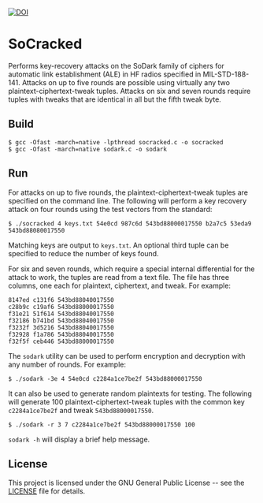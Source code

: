 [![DOI](https://zenodo.org/badge/DOI/10.5281/zenodo.893134.svg)](https://doi.org/10.5281/zenodo.893134)

# SoCracked
Performs key-recovery attacks on the SoDark family of ciphers for automatic
link establishment (ALE) in HF radios specified in MIL-STD-188-141. Attacks on
up to five rounds are possible using virtually any two
plaintext-ciphertext-tweak tuples. Attacks on six and seven rounds require
tuples with tweaks that are identical in all but the fifth tweak byte.

## Build

```console
$ gcc -Ofast -march=native -lpthread socracked.c -o socracked
$ gcc -Ofast -march=native sodark.c -o sodark
```

## Run

For attacks on up to five rounds, the plaintext-ciphertext-tweak tuples are
specified on the command line. The following will perform a key recovery
attack on four rounds using the test vectors from the standard:
```console
$ ./socracked 4 keys.txt 54e0cd 987c6d 543bd88000017550 b2a7c5 53eda9 543bd88080017550
```
Matching keys are output to `keys.txt`. An optional third tuple can be
specified to reduce the number of keys found.

For six and seven rounds, which require a special internal differential for the
attack to work, the tuples are read from a text file. The file has three
columns, one each for plaintext, ciphertext, and tweak. For example:
```
8147ed c131f6 543bd88040017550
c28b9c c19af6 543bd88000017550
f31e21 51f614 543bd88040017550
f32186 b741bd 543bd88040017550
f3232f 3d5216 543bd88040017550
f32928 f1a786 543bd88040017550
f32f5f ceb446 543bd88000017550
```

The `sodark` utility can be used to perform encryption and decryption with any
number of rounds. For example:
```console
$ ./sodark -3e 4 54e0cd c2284a1ce7be2f 543bd88000017550
```

It can also be used to generate random plaintexts for testing. The following
will generate 100 plaintext-ciphertext-tweak tuples with the common key
`c2284a1ce7be2f` and tweak `543bd88000017550`.

```console
$ ./sodark -r 3 7 c2284a1ce7be2f 543bd88000017550 100
```

`sodark -h` will display a brief help message.


## License

This project is licensed under the GNU General Public License -- see the [LICENSE](LICENSE)
file for details.
